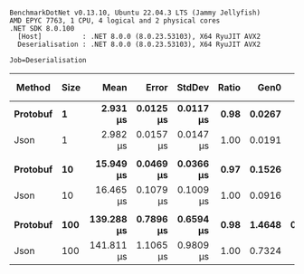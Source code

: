 ```

BenchmarkDotNet v0.13.10, Ubuntu 22.04.3 LTS (Jammy Jellyfish)
AMD EPYC 7763, 1 CPU, 4 logical and 2 physical cores
.NET SDK 8.0.100
  [Host]          : .NET 8.0.0 (8.0.23.53103), X64 RyuJIT AVX2
  Deserialisation : .NET 8.0.0 (8.0.23.53103), X64 RyuJIT AVX2

Job=Deserialisation  

```
| Method   | Size | Mean       | Error     | StdDev    | Ratio | Gen0   | Gen1   | Allocated | Alloc Ratio |
|--------- |----- |-----------:|----------:|----------:|------:|-------:|-------:|----------:|------------:|
| **Protobuf** | **1**    |   **2.931 μs** | **0.0125 μs** | **0.0117 μs** |  **0.98** | **0.0267** |      **-** |   **2.45 KB** |        **1.52** |
| Json     | 1    |   2.982 μs | 0.0157 μs | 0.0147 μs |  1.00 | 0.0191 |      - |   1.62 KB |        1.00 |
|          |      |            |           |           |       |        |        |           |             |
| **Protobuf** | **10**   |  **15.949 μs** | **0.0469 μs** | **0.0366 μs** |  **0.97** | **0.1526** |      **-** |  **13.78 KB** |        **1.56** |
| Json     | 10   |  16.465 μs | 0.1079 μs | 0.1009 μs |  1.00 | 0.0916 |      - |   8.83 KB |        1.00 |
|          |      |            |           |           |       |        |        |           |             |
| **Protobuf** | **100**  | **139.288 μs** | **0.7896 μs** | **0.6594 μs** |  **0.98** | **1.4648** | **0.2441** | **123.52 KB** |        **1.58** |
| Json     | 100  | 141.811 μs | 1.1065 μs | 0.9809 μs |  1.00 | 0.7324 |      - |  78.29 KB |        1.00 |
